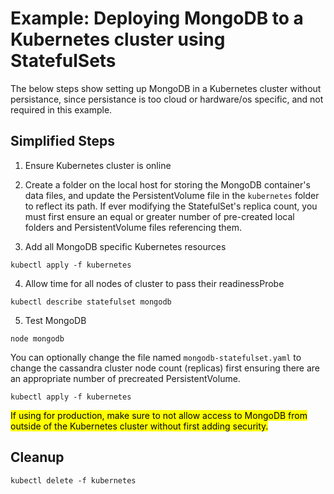 # Example: Deploying MongoDB to a Kubernetes cluster using StatefulSets

The below steps show setting up MongoDB in a Kubernetes cluster without persistance, since persistance is too cloud or hardware/os specific, and not required in this example.

## Simplified Steps

1) Ensure Kubernetes cluster is online

2) Create a folder on the local host for storing the MongoDB container's data files, and update the PersistentVolume file in the `kubernetes` folder to reflect its path.  If ever modifying the StatefulSet's replica count, you must first ensure an equal or greater number of pre-created local folders and PersistentVolume files referencing them.

3) Add all MongoDB specific Kubernetes resources

```
kubectl apply -f kubernetes
```

4) Allow time for all nodes of cluster to pass their readinessProbe

```
kubectl describe statefulset mongodb
```

5) Test MongoDB

```
node mongodb
```

You can optionally change the file named `mongodb-statefulset.yaml` to change the cassandra cluster node count (replicas) first ensuring there are an appropriate number of precreated PersistentVolume.

```
kubectl apply -f kubernetes
```

<mark>If using for production, make sure to not allow access to MongoDB from outside of the Kubernetes cluster without first adding security.</mark>


## Cleanup

```
kubectl delete -f kubernetes
```

